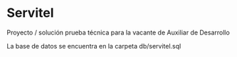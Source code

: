 # Servitel
Proyecto / solución prueba técnica para la vacante de Auxiliar de Desarrollo

La base de datos se encuentra en la carpeta db/servitel.sql
